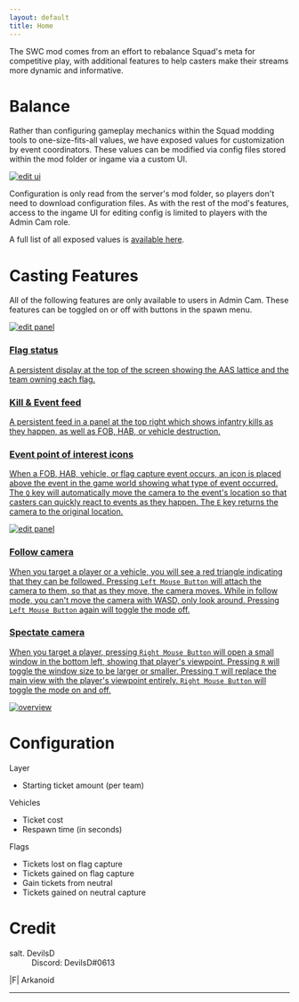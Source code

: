 ```yaml
---
layout: default
title: Home
---
```


The SWC mod comes from an effort to rebalance Squad's meta for competitive play, with additional features to help casters make their streams more dynamic and informative.

# <a name="balance">Balance</a>
Rather than configuring gameplay mechanics within the Squad modding tools to one-size-fits-all values, we have exposed values for customization by event coordinators. These values can be modified via config files stored within the mod folder or ingame via a custom UI. 

<a href="http://www.fissureentertainment.com/devilsd/UnrealEngine/SWCMod/Images/ConfigEditorOverview.png" target="_blank">![edit ui](https://i.imgur.com/zornIpc.png)</a>

Configuration is only read from the server's mod folder, so players don't need to download configuration files. As with the rest of the mod's features, access to the ingame UI for editing config is limited to players with the Admin Cam role.

A full list of all exposed values is [available here](#config).

# <a name="casters">Casting Features</a>
All of the following features are only available to users in Admin Cam. These features can be toggled on or off with buttons in the spawn menu. 

<a href="http://www.fissureentertainment.com/devilsd/UnrealEngine/SWCMod/Images/SquadListOverview.png" target="_blank">![edit panel](https://i.imgur.com/ehgWzeE.png)

### Flag status 
A persistent display at the top of the screen showing the AAS lattice and the team owning each flag.

### Kill & Event feed
A persistent feed in a panel at the top right which shows infantry kills as they happen, as well as FOB, HAB, or vehicle destruction.

### Event point of interest icons
When a FOB, HAB, vehicle, or flag capture event occurs, an icon is placed above the event in the game world showing what type of event occurred. The `Q` key will automatically move the camera to the event's location so that casters can quickly react to events as they happen. The `E` key returns the camera to the original location.

<a href="https://i.imgur.com/A2psYjN.png" target="_blank">![edit panel](http://www.fissureentertainment.com/devilsd/UnrealEngine/SWCMod/Images/POIOverview.png)

### Follow camera
When you target a player or a vehicle, you will see a red triangle indicating that they can be followed. Pressing `Left Mouse Button` will attach the camera to them, so that as they move, the camera moves. While in follow mode, you can't move the camera with WASD, only look around. Pressing `Left Mouse Button` again will toggle the mode off.


### Spectate camera
When you target a player, pressing `Right Mouse Button` will open a small window in the bottom left, showing that player's viewpoint. Pressing `R` will toggle the window size to be larger or smaller. Pressing `T` will replace the main view with the player's viewpoint entirely. `Right Mouse Button` will toggle the mode on and off.

<a href="http://www.fissureentertainment.com/devilsd/UnrealEngine/SWCMod/Images/CastingFeatureOverview.png" target="_blank">![overview](https://i.imgur.com/1l1tuGh.png)</a>

# <a name="config">Configuration</a>

Layer
 - Starting ticket amount (per team)

Vehicles
 - Ticket cost
 - Respawn time (in seconds)
 
Flags
 - Tickets lost on flag capture
 - Tickets gained on flag capture
 - Gain tickets from neutral
 - Tickets gained on neutral capture

# <a name="credit">Credit</a>
<dl>
 <dt>salt. DevilsD</dt>
 <dd>Discord: DevilsD#0613</dd>
</dl>

<dl>
 <dt>|F| Arkanoid</dt>
</dl>

---
